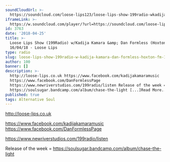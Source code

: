 ```yaml
---
soundCloudUrl: >-
  https://soundcloud.com/loose-lips123/loose-lips-show-199radio-wkadija-kamara-dan-formless-hoxton-fm-160418
iframeLink: >-
  https://w.soundcloud.com/player/?url=https://soundcloud.com/loose-lips123/loose-lips-show-199radio-wkadija-kamara-dan-formless-hoxton-fm-160418?in=loose-lips123/sets/radioshows&color=00aabb&auto_play=false&hide_related=false&show_comments=true&show_user=true&show_reposts=false
id: 3763
date: '2018-04-25'
title: >-
  Loose Lips Show (199Radio) w/Kadija Kamara &amp; Dan Formless (Hoxton FM) -
  16/04/18 - Loose Lips
type: radio
slug: loose-lips-show-199radio-w-kadija-kamara-dan-formless-hoxton-fm-16-04-18
author: 100
banner: []
description: >-
  http://loose-lips.co.uk https://www.facebook.com/kadijakamaramusic
  https://www.facebook.com/DanFormlessPage
  https://www.newriverstudios.com/199radio/listen Release of the week =
  https://soulsugar.bandcamp.com/album/chase-the-light [...]Read More...
published: true
tags: Alternative Soul
---
```

http://loose-lips.co.uk

https://www.facebook.com/kadijakamaramusic  
https://www.facebook.com/DanFormlessPage

https://www.newriverstudios.com/199radio/listen

Release of the week = https://soulsugar.bandcamp.com/album/chase-the-light